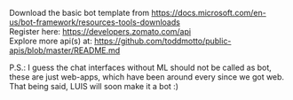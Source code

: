 Download the basic bot template from https://docs.microsoft.com/en-us/bot-framework/resources-tools-downloads <br/>
Register here: https://developers.zomato.com/api <br/>
Explore more api(s) at: https://github.com/toddmotto/public-apis/blob/master/README.md <br/>


P.S.: I guess the chat interfaces without ML should not be called as bot, these are just web-apps, which have been around every since we got web. That being said, LUIS will soon make it a bot :)
